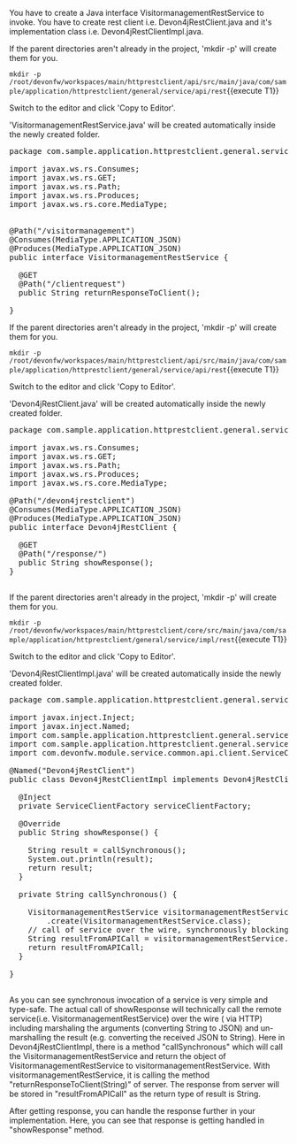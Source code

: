 You have to create a Java interface VisitormanagementRestService to invoke.
You have to create rest client i.e. Devon4jRestClient.java and it&#39;s implementation class i.e. Devon4jRestClientImpl.java.


If the parent directories aren't already in the project, 'mkdir -p' will create them for you. 

`mkdir -p /root/devonfw/workspaces/main/httprestclient/api/src/main/java/com/sample/application/httprestclient/general/service/api/rest`{{execute T1}}

Switch to the editor and click 'Copy to Editor'. 

'VisitormanagementRestService.java' will be created automatically inside the newly created folder.

<pre class="file" data-filename="devonfw/workspaces/main/httprestclient/api/src/main/java/com/sample/application/httprestclient/general/service/api/rest/VisitormanagementRestService.java">
package com.sample.application.httprestclient.general.service.api.rest;

import javax.ws.rs.Consumes;
import javax.ws.rs.GET;
import javax.ws.rs.Path;
import javax.ws.rs.Produces;
import javax.ws.rs.core.MediaType;


@Path(&#34;/visitormanagement&#34;)
@Consumes(MediaType.APPLICATION_JSON)
@Produces(MediaType.APPLICATION_JSON)
public interface VisitormanagementRestService {

  @GET
  @Path(&#34;/clientrequest&#34;)
  public String returnResponseToClient();

}
</pre>



If the parent directories aren't already in the project, 'mkdir -p' will create them for you. 

`mkdir -p /root/devonfw/workspaces/main/httprestclient/api/src/main/java/com/sample/application/httprestclient/general/service/api/rest`{{execute T1}}

Switch to the editor and click 'Copy to Editor'. 

'Devon4jRestClient.java' will be created automatically inside the newly created folder.

<pre class="file" data-filename="devonfw/workspaces/main/httprestclient/api/src/main/java/com/sample/application/httprestclient/general/service/api/rest/Devon4jRestClient.java">
package com.sample.application.httprestclient.general.service.api.rest;

import javax.ws.rs.Consumes;
import javax.ws.rs.GET;
import javax.ws.rs.Path;
import javax.ws.rs.Produces;
import javax.ws.rs.core.MediaType;

@Path(&#34;/devon4jrestclient&#34;)
@Consumes(MediaType.APPLICATION_JSON)
@Produces(MediaType.APPLICATION_JSON)
public interface Devon4jRestClient {

  @GET
  @Path(&#34;/response/&#34;)
  public String showResponse();
}

</pre>



If the parent directories aren't already in the project, 'mkdir -p' will create them for you. 

`mkdir -p /root/devonfw/workspaces/main/httprestclient/core/src/main/java/com/sample/application/httprestclient/general/service/impl/rest`{{execute T1}}

Switch to the editor and click 'Copy to Editor'. 

'Devon4jRestClientImpl.java' will be created automatically inside the newly created folder.

<pre class="file" data-filename="devonfw/workspaces/main/httprestclient/core/src/main/java/com/sample/application/httprestclient/general/service/impl/rest/Devon4jRestClientImpl.java">
package com.sample.application.httprestclient.general.service.impl.rest;

import javax.inject.Inject;
import javax.inject.Named;
import com.sample.application.httprestclient.general.service.api.rest.Devon4jRestClient;
import com.sample.application.httprestclient.general.service.api.rest.VisitormanagementRestService;
import com.devonfw.module.service.common.api.client.ServiceClientFactory;

@Named(&#34;Devon4jRestClient&#34;)
public class Devon4jRestClientImpl implements Devon4jRestClient {

  @Inject
  private ServiceClientFactory serviceClientFactory;

  @Override
  public String showResponse() {

    String result = callSynchronous();
    System.out.println(result);
    return result;
  }

  private String callSynchronous() {

    VisitormanagementRestService visitormanagementRestService = this.serviceClientFactory
        .create(VisitormanagementRestService.class);
    // call of service over the wire, synchronously blocking until result is received or error occurred
    String resultFromAPICall = visitormanagementRestService.returnResponseToClient();
    return resultFromAPICall;
  }

}

</pre>



As you can see synchronous invocation of a service is very simple and type-safe. The actual call of showResponse will technically call the remote service(i.e. VisitormanagementRestService) over the wire ( via HTTP) including marshaling the arguments (converting String to JSON) and un-marshalling the result (e.g. converting the received JSON to String).
Here in Devon4jRestClientImpl, there is a method &#34;callSynchronous&#34; which will call the VisitormanagementRestService and return the object of VisitormanagementRestService to visitormanagementRestService.
With visitormanagementRestService, it is calling the method &#34;returnResponseToClient(String)&#34; of server.
The response from server will be stored in &#34;resultFromAPICall&#34; as the return type of result is String.




After getting response, you can handle the response further in your implementation. Here, you can see that response is getting handled in &#34;showResponse&#34; method.
